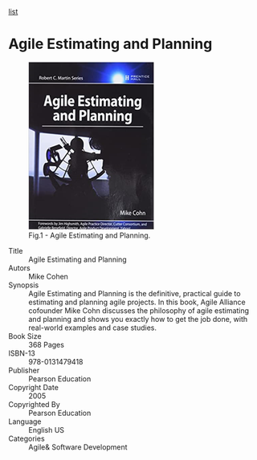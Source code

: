 [list](list.md)

# Agile Estimating and Planning

<figure>
  <img src="Agile-Estimating-and-Planning.png" alt="Agile Estimating and Planning" style="width:250px">
  <figcaption>Fig.1 - Agile Estimating and Planning.</figcaption>
</figure>

<div itemscope="" itemtype="https://schema.org/Book">
   <meta itemprop="bookFormat" content="EBook/DAISY3"/>
   <meta itemprop="accessibilityFeature" content="largePrint/CSSEnabled"/>
   <meta itemprop="accessibilityFeature" content="highContrast/CSSEnabled"/>
   <meta itemprop="accessibilityFeature" content="resizeText/CSSEnabled"/>
   <meta itemprop="accessibilityFeature" content="displayTransformability"/>
   <meta itemprop="accessibilityFeature" content="longDescription"/>
   <meta itemprop="accessibilityFeature" content="alternativeText"/>
   <meta itemprop="accessibilityControl" content="fullKeyboardControl"/>
   <meta itemprop="accessibilityControl" content="fullMouseControl"/>
   <meta itemprop="accessibilityHazard" content="noFlashingHazard"/>
   <meta itemprop="accessibilityHazard" content="noMotionSimulationHazard"/>
   <meta itemprop="accessibilityHazard" content="noSoundHazard"/>
   <meta itemprop="accessibilityAPI" content="ARIA"/>

   <dl>
      <dt>Title</dt>
      <dd itemprop="name">Agile Estimating and Planning</dd>
	  <dt>Autors</dt>
	  <dd itemprop="author" itemtype="https://schema.org/Person" itemscope=""><span itemprop="name">Mike Cohen</span></dd>
      <dt>Synopsis</dt>
      <dd itemprop="description">Agile Estimating and Planning is the definitive, practical guide to estimating and planning agile projects. In this book, Agile Alliance cofounder Mike Cohn discusses the philosophy of agile estimating and planning and shows you exactly how to get the job done, with real-world examples and case studies.</dd>
      <dt>Book Size</dt>
      <dd><span itemprop="numberOfPages">368</span> Pages</dd>
      <dt>ISBN-13</dt>
      <dd itemprop="isbn">978-0131479418</dd>
      <dt>Publisher</dt>
      <dd itemprop="publisher" itemtype="https://schema.org/Organization" itemscope=""><span itemprop="name">Pearson Education</span></dd>
      <dt>Copyright Date</dt>
      <dd itemprop="copyrightYear">2005</dd>
      <dt>Copyrighted By</dt>
      <dd itemprop="copyrightHolder" itemtype="https://schema.org/Organization" itemscope=""><span itemprop="name">Pearson Education</span></dd>
      <dt>Language</dt>
      <dd><meta itemprop="inLanguage" content="en-US"/>English US</dd>
      <dt>Categories</dt>
      <dd><span itemprop="genre">Agile</span>& <span itemprop="genre">Software Development</span></dd>
   </dl>
</div>
